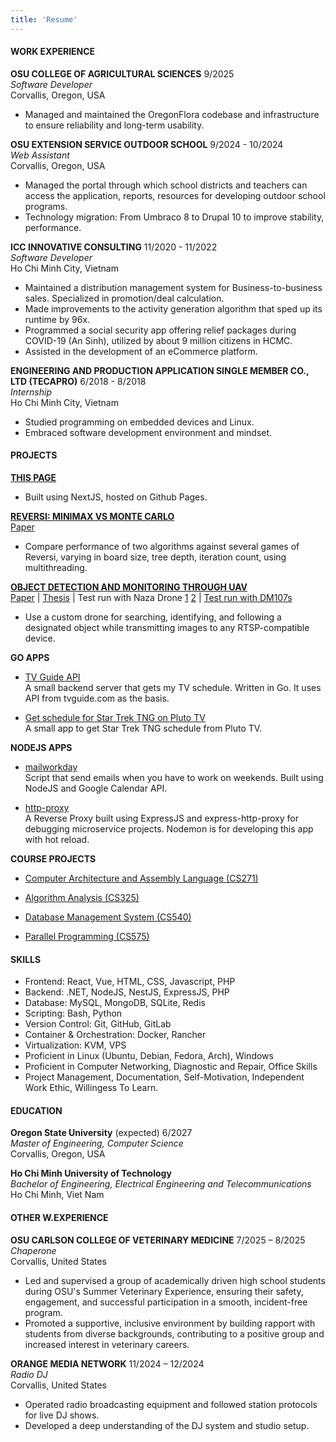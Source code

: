 ```yaml
---
title: 'Resume'
---
```

#### WORK EXPERIENCE

**OSU COLLEGE OF AGRICULTURAL SCIENCES** 9/2025  
*Software Developer*  
Corvallis, Oregon, USA
- Managed and maintained the OregonFlora codebase and infrastructure to 
ensure reliability and long-term usability.

**OSU EXTENSION SERVICE OUTDOOR SCHOOL** 9/2024 - 10/2024  
*Web Assistant*  
Corvallis, Oregon, USA
- Managed the portal through which school districts and
teachers can access the application, reports, resources
for developing outdoor school programs.
- Technology migration: From Umbraco 8 to Drupal 10 to improve
stability, performance.

**ICC INNOVATIVE CONSULTING** 11/2020 - 11/2022  
*Software Developer*  
Ho Chi Minh City, Vietnam
- Maintained a distribution management system for Business-to-business sales.
Specialized in promotion/deal calculation.
- Made improvements to the activity generation algorithm that
sped up its runtime by 96x.
- Programmed a social security app offering relief packages during
COVID-19 (An Sinh), utilized by about 9 million citizens in HCMC.
- Assisted in the development of an eCommerce platform.

**ENGINEERING AND PRODUCTION APPLICATION SINGLE MEMBER CO., LTD
(TECAPRO)** 6/2018 - 8/2018  
*Internship*  
Ho Chi Minh City, Vietnam
- Studied programming on embedded devices and Linux.
- Embraced software development environment and mindset.

#### PROJECTS

**[THIS PAGE](https://github.com/bachsofttrick/bachsofttrick.github.io)**
- Built using NextJS, hosted on Github Pages.

**[REVERSI: MINIMAX VS MONTE CARLO](https://github.com/bachsofttrick/reversi-ai531/)**\
[Paper](https://drive.google.com/file/d/1OObj9nI0WlzqSMS5g5tBLYP51jCcF6yJ/view?usp=drive_link)
- Compare performance of two algorithms against several games of Reversi, varying in board size, tree depth, iteration count, using multithreading.

**[OBJECT DETECTION AND MONITORING THROUGH UAV](https://github.com/bachsofttrick/dronectrl-with-tracking)**\
[Paper](https://github.com/bachsofttrick/dronectrl-with-tracking/blob/master/paper.pdf) |
[Thesis](https://github.com/bachsofttrick/dronectrl-with-tracking/blob/master/thesis.pdf) |
Test run with Naza Drone [1](https://youtu.be/x6uBbzRVm_o) [2](https://youtu.be/1CBIk2xY5qs) |
[Test run with DM107s](https://youtu.be/x6QGjoSk1t8)
- Use a custom drone for searching, identifying, and following a
designated object while transmitting images to any RTSP-compatible
device.

**GO APPS** 
- [TV Guide API](https://github.com/bachsofttrick/tvguide-go)\
A small backend server that gets my TV schedule. Written in Go. It uses API from tvguide.com as the basis.

- [Get schedule for Star Trek TNG on Pluto TV](https://github.com/bachsofttrick/tng-schedule)\
A small app to get Star Trek TNG schedule from Pluto TV.

**NODEJS APPS**
- [mailworkday](https://github.com/bachsofttrick/mailworkday)\
Script that send emails when you have to work on weekends.
Built using NodeJS and Google Calendar API.

- [http-proxy](https://github.com/bachsofttrick/http-proxy)\
A Reverse Proxy built using ExpressJS and express-http-proxy for debugging microservice projects. Nodemon is for developing this app with hot reload.

**COURSE PROJECTS**
- [Computer Architecture and Assembly Language (CS271)](https://github.com/bachsofttrick/comp-arch-cs271)

- [Algorithm Analysis (CS325)](https://github.com/bachsofttrick/algolysis-cs325)

- [Database Management System (CS540)](https://github.com/bachsofttrick/dbms-cs540)

- [Parallel Programming (CS575)](https://github.com/bachsofttrick/parallel-cs575)

#### SKILLS
- Frontend: React, Vue, HTML, CSS, Javascript, PHP
- Backend: .NET, NodeJS, NestJS, ExpressJS, PHP
- Database: MySQL, MongoDB, SQLite, Redis
- Scripting: Bash, Python
- Version Control: Git, GitHub, GitLab
- Container & Orchestration: Docker, Rancher
- Virtualization: KVM, VPS
- Proficient in Linux (Ubuntu, Debian, Fedora, Arch), Windows
- Proficient in Computer Networking, Diagnostic and Repair, Office Skills
- Project Management, Documentation, Self-Motivation, 
Independent Work Ethic, Willingess To Learn.

#### EDUCATION

**Oregon State University** (expected) 6/2027  
*Master of Engineering, Computer Science*  
Corvallis, Oregon, USA

**Ho Chi Minh University of Technology**  
*Bachelor of Engineering, Electrical Engineering and Telecommunications*  
Ho Chi Minh, Viet Nam

#### OTHER W.EXPERIENCE

**OSU CARLSON COLLEGE OF VETERINARY MEDICINE** 7/2025 – 8/2025  
*Chaperone*  
Corvallis, United States
- Led and supervised a group of academically driven high school students during OSU's Summer Veterinary Experience, ensuring their safety, engagement, and successful participation in a smooth, incident-free program.
- Promoted a supportive, inclusive environment by building rapport with students from diverse backgrounds, contributing to a positive group and increased interest in veterinary careers.

**ORANGE MEDIA NETWORK** 11/2024 – 12/2024  
*Radio DJ*  
Corvallis, United States
- Operated radio broadcasting equipment and followed station protocols for live DJ shows.
- Developed a deep understanding of the DJ system and studio setup.
